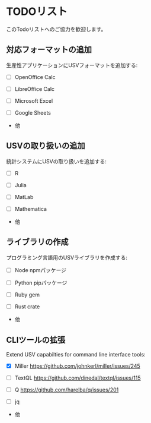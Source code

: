 # TODOリスト

このTodoリストへのご協力を歓迎します。


## 対応フォーマットの追加

生産性アプリケーションにUSVフォーマットを追加する:

* [ ] OpenOffice Calc

* [ ] LibreOffice Calc

* [ ] Microsoft Excel

* [ ] Google Sheets

* 他


## USVの取り扱いの追加

統計システムにUSVの取り扱いを追加する:

* [ ] R

* [ ] Julia

* [ ] MatLab

* [ ] Mathematica

* 他


## ライブラリの作成

プログラミング言語用のUSVライブラリを作成する:

* [ ] Node npmパッケージ

* [ ] Python pipパッケージ

* [ ] Ruby gem

* [ ] Rust crate

* 他


## CLIツールの拡張

Extend USV capabilties for command line interface tools:

* [x] Miller <https://github.com/johnkerl/miller/issues/245>

* [ ] TextQL <https://github.com/dinedal/textql/issues/115>

* [ ] Q <https://github.com/harelba/q/issues/201>

* [ ] jq

* 他
